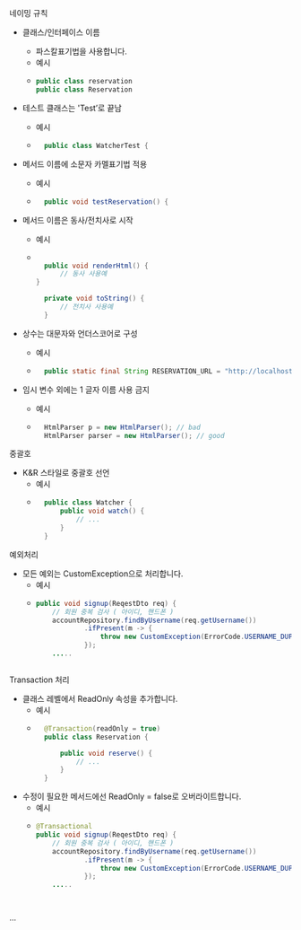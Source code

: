 네이밍 규칙
- 클래스/인터페이스 이름
    - 파스칼표기법을 사용합니다.
    - 예시
    - ```JAVA
      public class reservation
      public class Reservation
      ```
- 테스트 클래스는 'Test’로 끝남
    - 예시
    - ```JAVA
        public class WatcherTest {
      ```
- 메서드 이름에 소문자 카멜표기법 적용
    - 예시
    - ```JAVA
        public void testReservation() {
      ```
- 메서드 이름은 동사/전치사로 시작
    - 예시
    - ```JAVA
      
        public void renderHtml() {
            // 동사 사용예
      }
      
        private void toString() {
            // 전치사 사용예
        }
      ```
      
- 상수는 대문자와 언더스코어로 구성
    - 예시
    - ```JAVA
        public static final String RESERVATION_URL = "http://localhost:8080/reservation";
      ```
- 임시 변수 외에는 1 글자 이름 사용 금지
    - 예시
    - ```JAVA
        HtmlParser p = new HtmlParser(); // bad
        HtmlParser parser = new HtmlParser(); // good
      ```



중괄호
- K&R 스타일로 중괄호 선언
    - 예시
    - ```JAVA
        public class Watcher {
            public void watch() {
                // ...
            }
        }
      ```


예외처리
- 모든 예외는 CustomException으로 처리합니다.
  - 예시
  - ```JAVA
    public void signup(ReqestDto req) {
        // 회원 중복 검사 ( 아이디, 핸드폰 )
        accountRepository.findByUsername(req.getUsername())
                .ifPresent(m -> {
                    throw new CustomException(ErrorCode.USERNAME_DUPLICATION);
                });
        .....
  ```  
  
Transaction 처리
- 클래스 레벨에서 ReadOnly 속성을 추가합니다.
    - 예시
    - ```JAVA
        @Transaction(readOnly = true)
        public class Reservation {
      
            public void reserve() {
                // ...
            }
        }
      ```
- 수정이 필요한 메서드에선 ReadOnly = false로 오버라이트합니다.
  - 예시
  - ```JAVA
    @Transactional
    public void signup(ReqestDto req) {
        // 회원 중복 검사 ( 아이디, 핸드폰 )
        accountRepository.findByUsername(req.getUsername())
                .ifPresent(m -> {
                    throw new CustomException(ErrorCode.USERNAME_DUPLICATION);
                });
        .....
  ```
  

...